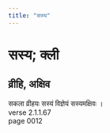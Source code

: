 ```yaml
---
title: "सस्य"
---
```


# सस्य; क्ली
## व्रीहि, अक्षिव
सकला व्रीहयः सस्यं विज्ञेयं सस्यमक्षिवः ।<br />verse 2.1.1.67<br />page 0012

